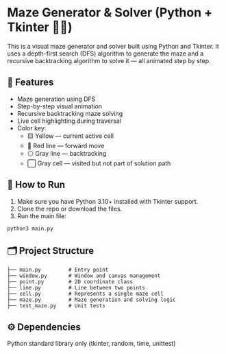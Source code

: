 # Maze Generator & Solver (Python + Tkinter 🧱🐍)

This is a visual maze generator and solver built using Python and Tkinter. It uses a depth-first search (DFS) algorithm to generate the maze and a recursive backtracking algorithm to solve it — all animated step by step.

## 🧩 Features

- Maze generation using DFS
- Step-by-step visual animation
- Recursive backtracking maze solving
- Live cell highlighting during traversal
- Color key:
  - 🟨 Yellow — current active cell
  - 🔴 Red line — forward move
  - ⚪ Gray line — backtracking
  - ⬜ Gray cell — visited but not part of solution path

## 🚀 How to Run

1. Make sure you have Python 3.10+ installed with Tkinter support.
2. Clone the repo or download the files.
3. Run the main file:

```bash
python3 main.py
```

## 🗂️ Project Structure

```
├── main.py         # Entry point
├── window.py       # Window and canvas management
├── point.py        # 2D coordinate class
├── line.py         # Line between two points
├── cell.py         # Represents a single maze cell
├── maze.py         # Maze generation and solving logic
├── test_maze.py    # Unit tests
```


## ⚙️ Dependencies

Python standard library only (tkinter, random, time, unittest)